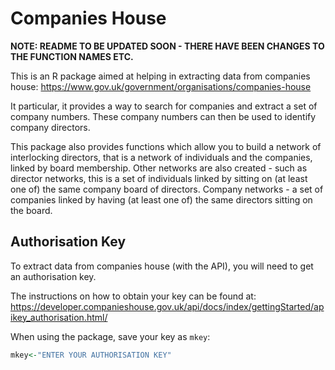 Companies House
================

**NOTE: README TO BE UPDATED SOON - THERE HAVE BEEN CHANGES TO THE FUNCTION NAMES ETC.** 

This is an R package aimed at helping in extracting data from companies house: <https://www.gov.uk/government/organisations/companies-house>

It particular, it provides a way to search for companies and extract a set of company numbers. These company numbers can then be used to identify company directors.

This package also provides functions which allow you to build a network of interlocking directors, that is a network of individuals and the companies, linked by board membership. Other networks are also created - such as director networks, this is a set of individuals linked by sitting on (at least one of) the same company board of directors. Company networks - a set of companies linked by having (at least one of) the same directors sitting on the board.


Authorisation Key
-----------------

To extract data from companies house (with the API), you will need to get an authorisation key.

The instructions on how to obtain your key can be found at: <https://developer.companieshouse.gov.uk/api/docs/index/gettingStarted/apikey_authorisation.html/>

When using the package, save your key as `mkey`:

``` r
mkey<-"ENTER YOUR AUTHORISATION KEY"
```
